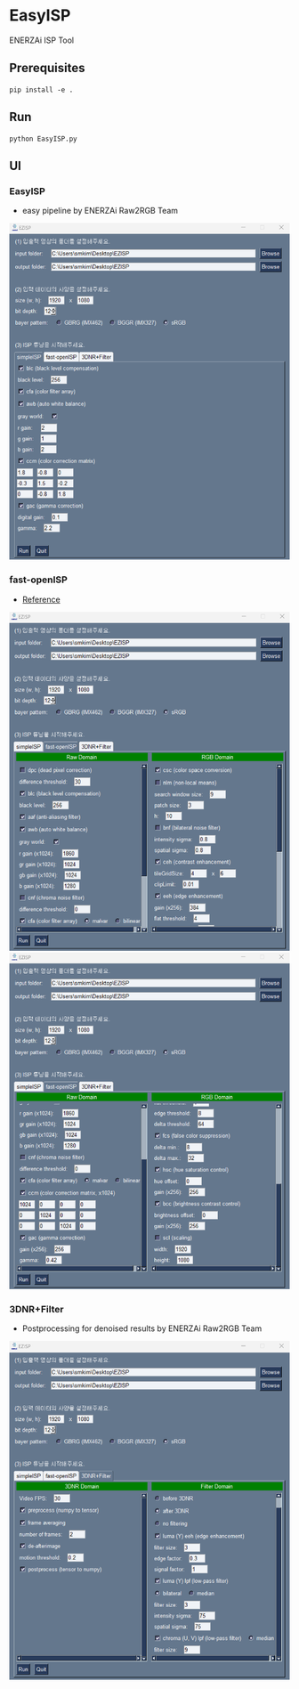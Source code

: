 # EasyISP
ENERZAi ISP Tool
## Prerequisites
```
pip install -e .
```
## Run
```
python EasyISP.py
```

## UI
### EasyISP
- easy pipeline by ENERZAi Raw2RGB Team

![EasyISP UI](assets/EasyISP_UI.png)
### fast-openISP
- [Reference](https://github.com/QiuJueqin/fast-openISP/tree/master)

![fast-openISP UI 1](assets/fast-openISP_UI-1.png)
![fast-openISP UI 2](assets/fast-openISP_UI-2.png)
### 3DNR+Filter
- Postprocessing for denoised results by ENERZAi Raw2RGB Team

![3DNR+Filter UI](assets/3DNR+Filter_UI.png)   
